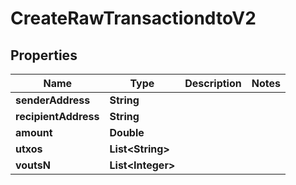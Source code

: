 

# CreateRawTransactiondtoV2


## Properties

| Name | Type | Description | Notes |
|------------ | ------------- | ------------- | -------------|
|**senderAddress** | **String** |  |  |
|**recipientAddress** | **String** |  |  |
|**amount** | **Double** |  |  |
|**utxos** | **List&lt;String&gt;** |  |  |
|**voutsN** | **List&lt;Integer&gt;** |  |  |



